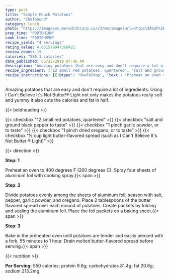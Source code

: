 ```yaml
---
type: post
title: "Simple Pouch Potatoes"
author: "Chefbound"
category: lunch
photo: "https://imagesvc.meredithcorp.io/v3/mm/image?url=https%3A%2F%2Fimages.media-allrecipes.com%2Fuserphotos%2F5674610.jpg"
prep_time: "P0DT0H10M"
cook_time: "P0DT0H55M"
recipe_yield: "4 servings"
rating_value: 4.631578947368421
review_count: 19
calories: "550.1 calories"
date_published: 05/25/2019 07:46 AM
description: "Amazing potatoes that are easy and don't require a lot of ingredients. Using I Can't Believe It's Not Butter!® Light not only makes the potatoes really soft and yummy it also cuts the calories and fat in half."
recipe_ingredient: ['12 small red potatoes, quartered', 'salt and ground black pepper to taste', '1 pinch garlic powder, or to taste', '1 pinch dried oregano, or to taste', "½ cup light butter-flavored spread (such as I Can't Believe It's Not Butter ® Light)"]
recipe_instructions: [{'@type': 'HowToStep', 'text': 'Preheat an oven to 400 degrees F (200 degrees C). Spray four sheets of aluminum foil with cooking spray.\n'}, {'@type': 'HowToStep', 'text': 'Divide potatoes evenly among the sheets of aluminum foil; season with salt, pepper, garlic powder, and oregano. Place 2 tablespoons of the butter flavored spread over each mound of potatoes. Create packets by folding and sealing the aluminum foil. Place the foil packets on a baking sheet.\n'}, {'@type': 'HowToStep', 'text': 'Bake in the preheated oven until potatoes are tender and easily pierced with a fork, 55 minutes to 1 hour. Drain melted butter-flavored spread before serving.\n'}]
---
```


Amazing potatoes that are easy and don't require a lot of ingredients. Using I Can't Believe It's Not Butter!® Light not only makes the potatoes really soft and yummy it also cuts the calories and fat in half. 

{{< boldheading >}}

{{< checkbox "12 small red potatoes, quartered" >}}
{{< checkbox "salt and ground black pepper to taste" >}}
{{< checkbox "1 pinch garlic powder, or to taste" >}}
{{< checkbox "1 pinch dried oregano, or to taste" >}}
{{< checkbox "½ cup light butter-flavored spread (such as I Can't Believe It's Not Butter ® Light)" >}}


{{< direction >}}

**Step: 1**

Preheat an oven to 400 degrees F (200 degrees C). Spray four sheets of aluminum foil with cooking spray.{{< span >}}

**Step: 2**

Divide potatoes evenly among the sheets of aluminum foil; season with salt, pepper, garlic powder, and oregano. Place 2 tablespoons of the butter flavored spread over each mound of potatoes. Create packets by folding and sealing the aluminum foil. Place the foil packets on a baking sheet.{{< span >}}

**Step: 3**

Bake in the preheated oven until potatoes are tender and easily pierced with a fork, 55 minutes to 1 hour. Drain melted butter-flavored spread before serving.{{< span >}}

{{< nutrition >}}

**Per Serving:** 550 calories; protein 9.6g; carbohydrates 81.4g; fat 20.6g; sodium 213.2mg.